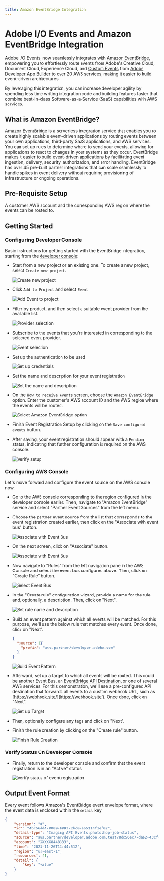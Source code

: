 ```yaml
---
title: Amazon EventBridge Integration
---
```


# Adobe I/O Events and Amazon EventBridge Integration

Adobe I/O Events, now seamlessly integrates with [Amazon EventBridge](https://aws.amazon.com/eventbridge/), empowering you to effortlessly route events from Adobe's Creative Cloud, Document Cloud, Experience Cloud, and [Custom Events](https://developer.adobe.com/events/docs/guides/using/custom_events/) from [Adobe Developer App Builder](https://developer.adobe.com/app-builder/docs/overview/) to over 20 AWS services, making it easier to build event-driven architectures

By leveraging this integration, you can increase developer agility by spending less time writing integration code and building features faster that combine best-in-class Software-as-a-Service (SaaS) capabilities with AWS services.

## What is Amazon EventBridge?

Amazon EventBridge is a serverless integration service that enables you to create highly scalable event-driven applications by routing events between your own applications, third-party SaaS applications, and AWS services. You can set up rules to determine where to send your events, allowing for applications to react to changes in your systems as they occur. EventBridge makes it easier to build event-driven applications by facilitating event ingestion, delivery, security, authorization, and error handling. EventBridge has over 45 pre-built partner integrations that can scale seamlessly to handle spikes in event delivery without requiring provisioning of infrastructure or ongoing operations.

## Pre-Requisite Setup

A customer AWS account and the corresponding AWS region where the events can be routed to.

## Getting Started

### Configuring Developer Console

Basic instructions for getting started with the EventBridge integration, starting from the [developer console](/console/):

- Start from a new project or an existing one. To create a new project, select `Create new project`.

  ![Create new project](../img/console_create_new_project.png "Quick Start")

- Click `Add to Project` and select `Event`
  
  ![Add Event to project](../img/console_add_event_to_project.png "Add Event to Project")

- Filter by product, and then select a suitable event provider from the available list.

  ![Provider selection](../img/console_provider_selection.png "Select event provider")

- Subscribe to the events that you're interested in corresponding to the selected event provider.

  ![Event selection](../img/console-event-code-selection.png "Select event subscriptions")

- Set up the authentication to be used

  ![Set up credentials](../img/console_select_authentication.png "Set up credentials")

- Set the name and description for your event registration

  ![Set the name and description](../img/console_set_event-reg_name-and-description.png "Set Name and Description")

- On the `How to receive events` screen, choose the `Amazon EventBridge` option. Enter the customer's AWS account ID and the AWS region where the events will be routed.

  ![Select Amazon EventBridge option](../img/console_eventbridge_option_masked.png "Select Amazon EventBridge option")

- Finish Event Registration Setup by clicking on the `Save configured events` button.
- After saving, your event registration should appear with a `Pending` status, indicating that further configuration is required on the AWS console.

  ![Verify setup](../img/console_eventbridge_pending_status_masked.png "Verify setup")

### Configuring AWS Console

Let's move forward and configure the event source on the AWS console now.

- Go to the AWS console corresponding to the region configured in the developer console earlier. Then, navigate to "Amazon EventBridge" service and select "Partner Event Sources" from the left menu.
- Choose the partner event source from the list that corresponds to the event registration created earlier, then click on the "Associate with event bus" button.

  ![Associate with Event Bus](../img/aws_console_associate_with_event_bus_1.png "Associate with Event Bus")

- On the next screen, click on "Associate" button.

  ![Associate with Event Bus](../img/aws_console_associate_with_event_bus_2.png "Associate with Event Bus")
- Now navigate to "Rules" from the left navigation pane in the AWS Console and select the event bus configured above. Then, click on "Create Rule" button.
  
  ![Select Event Bus](../img/aws_console_event_bus_create_rule.png "Select Event Bus")

- In the "Create rule" configuration wizard, provide a name for the rule and, optionally, a description. Then, click on "Next".

  ![Set rule name and description](../img/aws_configure_rule_1.png "Set rule name and description")

- Build an event pattern against which all events will be matched. For this purpose, we'll use the below rule that matches every event. Once done, click on "Next".
  
  ```json
  {
    "source": [{
      "prefix": "aws.partner/developer.adobe.com"
    }]
  }
  ```

  ![Build Event Pattern](../img/aws_configure_rule_2.png "Build Event Pattern")

- Afterward, set up a target to which all events will be routed. This could be another Event Bus, an [EventBridge API Destination](https://docs.aws.amazon.com/eventbridge/latest/userguide/eb-api-destinations.html), or one of several AWS services. For this demonstration, we'll use a pre-configured API destination that forwards all events to a custom webhook URL, such as [https://webhook.site/](https://webhook.site/). Once done, click on "Next".

  ![Set up Target](../img/aws_configure_rule_3.png "Set up Target")

- Then, optionally configure any tags and click on "Next".
- Finish the rule creation by clicking on the "Create rule" button.

  ![Finish Rule Creation](../img/aws_configure_rule_3.png "Finish Rule Creation")

### Verify Status On Developer Console

- Finally, return to the developer console and confirm that the event registration is in an "Active" status.

  ![Verify status of event registration](../img/console_eventbridge_active_status.png "Verify status of event registration")

## Output Event Format

Every event follows Amazon's EventBridge event envelope format, where the event data is enclosed within the `detail` key.

```json
{
    "version": "0",
    "id": "4bc56dd4-8009-9893-2bc0-a65214f1ef02",
    "detail-type": "Imaging API Events:photoshop-job-status",
    "source": "aws.partner/developer.adobe.com.test/8dc56ec7-dae2-43cf-bacf-5ab8fabcabcb",
    "account": "XXXXX8448333",
    "time": "2023-11-26T13:44:51Z",
    "region": "us-east-1",
    "resources": [],
    "detail": {
        "key": "value"
    }
}
```
